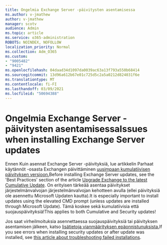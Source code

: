 ```yaml
---
title: Ongelmia Exchange Server -päivitysten asentamisessa
ms.author: v-jmathew
author: v-jmathew
manager: scotv
audience: Admin
ms.topic: article
ms.service: o365-administration
ROBOTS: NOINDEX, NOFOLLOW
localization_priority: Normal
ms.collection: Adm_O365
ms.custom:
- "9005482"
- "9421"
ms.openlocfilehash: 04daad34d1097da0039ac63a13f793a550b68414
ms.sourcegitcommit: 13d96a612b67e01c725d5c2a5a0212d824031f6e
ms.translationtype: MT
ms.contentlocale: fi-FI
ms.lasthandoff: 03/09/2021
ms.locfileid: "50694388"
---
```

# <a name="issues-when-installing-exchange-server-updates"></a><span data-ttu-id="3a8a7-102">Ongelmia Exchange Server -päivitysten asentamisessa</span><span class="sxs-lookup"><span data-stu-id="3a8a7-102">Issues when installing Exchange Server updates</span></span>

<span data-ttu-id="3a8a7-103">Ennen Kuin asennat Exchange Server -päivityksiä, lue artikkelin Parhaat käytännöt -osasta Exchangen päivittäminen [uusimpaan kumulatiivisen päivityksen versioon.](https://docs.microsoft.com/Exchange/plan-and-deploy/install-cumulative-updates)</span><span class="sxs-lookup"><span data-stu-id="3a8a7-103">Before installing Exchange Server updates, see the 'Best Practices' section of the article [Upgrade Exchange to the latest Cumulative Update](https://docs.microsoft.com/Exchange/plan-and-deploy/install-cumulative-updates).</span></span> <span data-ttu-id="3a8a7-104">On erityisen tärkeää asentaa päivitykset järjestelmänvalvojan järjestelmänvalvojan kehotteen avulla (ellei päivityksiä ole asennettu Microsoft Updaten kautta).</span><span class="sxs-lookup"><span data-stu-id="3a8a7-104">It is especially important to install updates using the elevated CMD prompt (unless updates are installed through Microsoft Update).</span></span> <span data-ttu-id="3a8a7-105">Tämä koskee sekä kumulatiivisia että suojauspäivityksiä!</span><span class="sxs-lookup"><span data-stu-id="3a8a7-105">This applies to both Cumulative and Security updates!</span></span>

<span data-ttu-id="3a8a7-106">Jos saat virheilmoituksia asennettaessa suojauspäivityksiä tai päivityksen asentamisen jälkeen, katso [lisätietoja vianmäärityksen epäonnistunuksista.](https://aka.ms/exupdatefaq)</span><span class="sxs-lookup"><span data-stu-id="3a8a7-106">If you see errors when installing security updates or after update was installed, see [this article about troubleshooting failed installations](https://aka.ms/exupdatefaq).</span></span>
